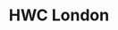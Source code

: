 ---
title: HWC London
start: 2018-04-04T19:00:00+00:00
end: 2018-04-04T20:30:00+00:00
venue: thehub-bricklane
eventbrite: 44086321374
photo:
requirements: "<p>Join us anytime from 18:30 onwards at Proven Dough cafe below Hub by Premier Inn hotel in Brick Lane. The main event starts at 19:00. No need to check-in at the venue just look out for <a href='https://calumryan.com'>Calum Ryan</a>, the organiser, usually sitting towards the back of the cafe wearing an IndieWeb t-shirt and stickered laptop.</p><p>There are a few different ways you can register for Homebrew Website Club London:</p>"
description: "Demos of personal websites and the opportunity to create, update or experiment on your personal website"
---